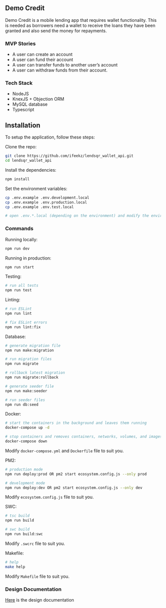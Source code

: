 ## Demo Credit
Demo Credit is a mobile lending app that requires wallet functionality. This is needed as borrowers need a wallet to receive the loans they have been granted and also send the money for repayments.

### MVP Stories
- A user can create an account
- A user can fund their account
- A user can transfer funds to another user’s account
- A user can withdraw funds from their account.

### Tech Stack
- NodeJS
- KnexJS + Objection ORM
- MySQL database
- Typescript

## Installation

To setup the application, follow these steps:

Clone the repo:

```bash
git clone https://github.com/ifeekz/lendsqr_wallet_api.git
cd lendsqr_wallet_api
```

Install the dependencies:

```bash
npm install
```

Set the environment variables:

```bash
cp .env.example .env.development.local
cp .env.example .env.production.local
cp .env.example .env.test.local

# open .env.*.local (depending on the environment) and modify the environment variables (if needed)
```

### Commands

Running locally:

```bash
npm run dev
```

Running in production:

```bash
npm run start
```

Testing:

```bash
# run all tests
npm run test
```

Linting:

```bash
# run ESLint
npm run lint

# fix ESLint errors
npm run lint:fix
```

Database:

```bash
# generate migration file
npm run make:migration

# run migration files
npm run migrate

# rollback latest migration
npm run migrate:rollback

# generate seeder file
npm run make:seeder

# run seeder files
npm run db:seed
```

Docker:

```bash
# start the containers in the background and leaves them running
docker-compose up -d

# stop containers and removes containers, networks, volumes, and images
docker-compose down
```
Modify `docker-compose.yml` and `Dockerfile` file to suit you.

PM2:

```bash
# production mode
npm run deploy:prod OR pm2 start ecosystem.config.js --only prod

# development mode
npm run deploy:dev OR pm2 start ecosystem.config.js --only dev
```
Modify `ecosystem.config.js` file to suit you.

SWC:

```bash
# tsc build
npm run build

# swc build
npm run build:swc
```
Modify `.swcrc` file to suit you.

Makefile:

```bash
# help
make help
```
Modify `Makefile` file to suit you.

### Design Documentation
[Here](DESIGN.md) is the design documentation
